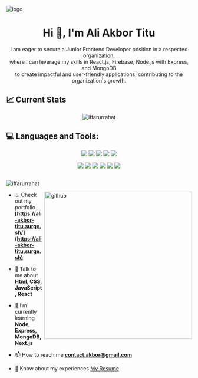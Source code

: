 ![logo](https://github.com/iffarurrahat/iffarurrahat/blob/main/images/banner.jpg)

<h1 align="center">Hi 👋, I'm Ali Akbor Titu</h1>
<p align="center">I am eager to secure a Junior Frontend Developer position in a respected organization, <br/> where I can leverage my skills in React.js, Firebase, Node.js with Express, and MongoDB <br/> to create impactful and user-friendly applications, contributing to the organization's growth.</p>

## 📈 Current Stats

<p img align="center"><img align="center" src="https://github-readme-streak-stats.herokuapp.com/?user=iffarurrahat&theme=react&hide_border=true&background=0D1117&stroke=0D1117&fire=0ABC81&sideLabels=0ABC81&currStreakNum=0ABC81&ring=0ABC81&currStreakLabel=0ABC81&sideNums=01795C" alt="iffarurrahat" /></p>

## :computer: Languages and Tools:

<p align="center">
<img src="https://github.com/iffarurrahat/iffarurrahat/blob/main/images/icons/HTML.png"/>
<img src="https://github.com/iffarurrahat/iffarurrahat/blob/main/images/icons/css.png"/>
<img src="https://github.com/iffarurrahat/iffarurrahat/blob/main/images/icons/tailwind.png"/>
<img src="https://github.com/iffarurrahat/iffarurrahat/blob/main/images/icons/Bootsrap.png"/>
<img src="https://github.com/iffarurrahat/iffarurrahat/blob/main/images/icons/figma.png"/>
</p>
<p align="center">
<img src="https://github.com/iffarurrahat/iffarurrahat/blob/main/images/icons/JavaScript.png"/>
<img src="https://github.com/iffarurrahat/iffarurrahat/blob/main/images/icons/react.png"/>
<img src="https://github.com/iffarurrahat/iffarurrahat/blob/main/images/icons/firebase.png"/>
<img src="https://github.com/iffarurrahat/iffarurrahat/blob/main/images/icons/node.png"/>
<img src="https://github.com/iffarurrahat/iffarurrahat/blob/main/images/icons/express.png"/>
<img src="https://github.com/iffarurrahat/iffarurrahat/blob/main/images/icons/mongo.png"/>
</p>

##

 <p align="left"> <img src="https://komarev.com/ghpvc/?username=iffarurrahat&label=Profile%20views&color=0e75b6&style=flat" alt="iffarurrahat" /> </p>

<img align="right" width="400" src="https://raw.githubusercontent.com/onimur/.github/master/.resources/git-header.svg" alt="github">

- ♨ Check out my portfolio **[https://ali-akbor-titu.surge.sh/](https://ali-akbor-titu.surge.sh)**

- 💬 Talk to me about **Html, CSS, JavaScript, React**

- 🌱 I’m currently learning **Node, Express, MongoDB, Next.js**

- 📫 How to reach me **contact.akbor@gmail.com**

- 📄 Know about my experiences [My Resume](https://drive.google.com/file/d/1a9Vqk5Mskn-wjUa5QA14g3PtW42e6eJm/view?usp=sharing)

